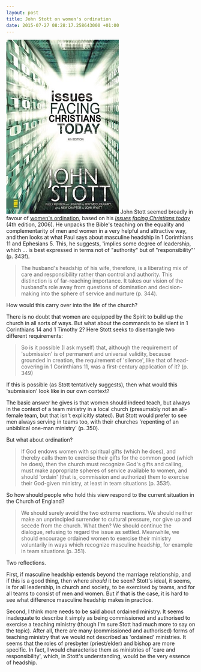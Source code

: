 ```yaml
---
layout: post
title: John Stott on women's ordination
date: 2015-07-27 08:28:17.258643000 +01:00
---
```

[<img alt="John Stott: Issues facing Christians today" title="John Stott: Issues facing Christians today" src="/assets/stott-issues.jpg" class="alignright" />](http://www.zondervan.com/issues-facing-christians-today)
John Stott seemed broadly in favour of [women's ordination](/2015/07/26/the-ordination-of-women/), based on his [_Issues facing Christians today_](http://www.zondervan.com/issues-facing-christians-today) (4th edition, 2006). He unpacks the Bible's teaching on the equality and complementarity of men and women in a very helpful and attractive way, and then looks at what Paul says about masculine headship in 1 Corinthians 11 and Ephesians 5. This, he suggests, 'implies some degree of leadership, which ... is best expressed in terms not of "authority" but of "responsibility"' (p. 343f).

> The husband's headship of his wife, therefore, is a liberating mix of care and responsibility rather than control and authority. This distinction is of far-reaching importance. It takes our vision of the husband's role away from questions of domination and decision-making into the sphere of service and nurture (p. 344).

How would this carry over into the life of the church?

There is no doubt that women are equipped by the Spirit to build up the church in all sorts of ways. But what about the commands to be silent in 1 Corinthians 14 and 1 Timothy 2? Here Stott seeks to disentangle two different requirements:

> So is it possible (I ask myself) that, although the requirement of 'submission' is of permanent and universal validity, because grounded in creation, the requirement of 'silence', like that of head-covering in 1 Corinthians 11, was a first-century application of it? (p. 349)

If this is possible (as Stott tentatively suggests), then what would this 'submission' look like in our own context?

The basic answer he gives is that women should indeed teach, but always in the context of a team ministry in a local church (presumably not an all-female team, but that isn't explicitly stated). But Stott would prefer to see men always serving in teams too, with their churches 'repenting of an unbiblical one-man ministry' (p. 350).

But what about ordination?

> If God endows women with spiritual gifts (which he does), and thereby calls them to exercise their gifts for the common good (which he does), then the church must recognize God's gifts and calling, must make appropriate spheres of service available to women, and should 'ordain' (that is, commission and authorize) them to exercise their God-given ministry, at least in team situations (p. 353f).

So how should people who hold this view respond to the current situation in the Church of England?

> We should surely avoid the two extreme reactions. We should neither make an unprincipled surrender to cultural pressure, nor give up and secede from the church. What then? We should continue the dialogue, refusing to regard the issue as settled. Meanwhile, we should encourage ordained women to exercise their ministry voluntarily in ways which recognize masculine headship, for example in team situations (p. 351).

Two reflections.

First, if masculine headship extends beyond the marriage relationship, and if this is a good thing, then where _should_ it be seen? Stott's ideal, it seems, is for all leadership, in church and society, to be exercised by teams, and for all teams to consist of men and women. But if that is the case, it is hard to see what difference masculine headship makes in practice.

Second, I think more needs to be said about ordained ministry. It seems inadequate to describe it simply as being commissioned and authorised to exercise a teaching ministry (though I'm sure Stott had much more to say on the topic). After all, there are many (commissioned and authorised) forms of teaching ministry that we would not described as 'ordained' ministries. It seems that the roles of presbyter (priest/elder) and bishop are more specific. In fact, I would characterise them as ministries of 'care and responsibility', which, in Stott's understanding, would be the very essence of headship.
